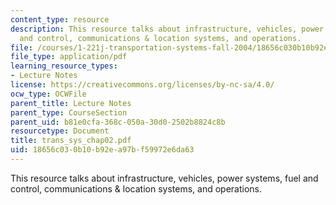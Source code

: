 ```yaml
---
content_type: resource
description: This resource talks about infrastructure, vehicles, power systems, fuel
  and control, communications & location systems, and operations.
file: /courses/1-221j-transportation-systems-fall-2004/18656c030b10b92ea97bf59972e6da63_trans_sys_chap02.pdf
file_type: application/pdf
learning_resource_types:
- Lecture Notes
license: https://creativecommons.org/licenses/by-nc-sa/4.0/
ocw_type: OCWFile
parent_title: Lecture Notes
parent_type: CourseSection
parent_uid: b81e0cfa-368c-050a-30d0-2502b8824c8b
resourcetype: Document
title: trans_sys_chap02.pdf
uid: 18656c03-0b10-b92e-a97b-f59972e6da63
---
```

This resource talks about infrastructure, vehicles, power systems, fuel and control, communications & location systems, and operations.